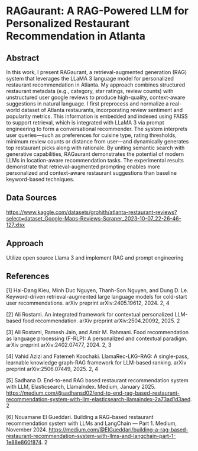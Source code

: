 # RAGaurant: A RAG-Powered LLM for Personalized Restaurant Recommendation in Atlanta

## Abstract
In this work, I present RAGaurant, a retrieval-augmented generation (RAG) system that leverages the LLaMA 3 language model for personalized restaurant recommendation in Atlanta. My approach combines structured restaurant metadata (e.g., category, star ratings, review counts) with unstructured user google reviews to produce high-quality, context-aware suggestions in natural language. I first preprocess and normalize a real-world dataset of Atlanta restaurants, incorporating review sentiment and popularity metrics. This information is embedded and indexed using FAISS to support retrieval, which is integrated with LLaMA 3 via prompt engineering to form a conversational recommender. The system interprets user queries—such as preferences for cuisine type, rating thresholds, minimum review counts or distance from user—and dynamically generates top restaurant picks along with rationale. By uniting semantic search with generative capabilities, RAGaurant demonstrates the potential of modern LLMs in location-aware recommendation tasks. The experimental results demonstrate that retrieval-augmented prompting enables more personalized and context-aware restaurant suggestions than baseline keyword-based techniques.


## Data Sources
https://www.kaggle.com/datasets/grohith/atlanta-restaurant-reviews?select=dataset_Google-Maps-Reviews-Scraper_2023-10-07_22-26-46-127.xlsx


## Approach
Utilize open source Llama 3 and implement RAG and prompt engineering 

## References
[1] Hai-Dang Kieu, Minh Duc Nguyen, Thanh-Son Nguyen, and Dung D. Le. Keyword-driven retrieval-augmented large language models for cold-start user recommendations. arXiv preprint arXiv:2405.19612, 2024. 2, 4

[2] Ali Rostami. An integrated framework for contextual personalized LLM-based food recommendation. arXiv preprint arXiv:2504.20092, 2025. 2

[3] Ali Rostami, Ramesh Jain, and Amir M. Rahmani. Food recommendation as language processing (F-RLP): A personalized and contextual paradigm. arXiv preprint arXiv:2402.07477, 2024. 2, 3

[4] Vahid Azizi and Fatemeh Koochaki. LlamaRec-LKG-RAG: A single-pass, learnable knowledge graph-RAG framework for LLM-based ranking. arXiv preprint arXiv:2506.07449, 2025. 2, 4

[5] Sadhana D. End-to-end RAG based restaurant recommendation system with LLM, Elasticsearch, LlamaIndex. Medium, January 2025. https://medium.com/@sadhansd02/end-to-end-rag-based-restaurant-recommendation-system-with-llm-elasticsearch-llamaindex-2a73ad1d3aed. 2

[6] Nouamane El Gueddari. Building a RAG-based restaurant recommendation system with LLMs and LangChain — Part 1. Medium, November 2024. https://medium.com/@ElGueddari/building-a-rag-based-restaurant-recommendation-system-with-llms-and-langchain-part-1-1e88e860f874. 2
